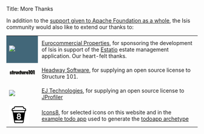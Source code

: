 Title: More Thanks

In addition to the [support given to Apache Foundation as a whole](http://www.apache.org/foundation/thanks.html), the Isis community would also like to extend our thanks to:

<table class="table table-bordered table-condensed table-hover">
<tr>
    <td style="background-color: #426779">
        <a href="<a href="http://www.eurocommercialproperties.com/"><img src="http://www.eurocommercialproperties.com/assets/images/logos/logo.png"></a>
    </td>
    <td style="padding: 10px">
        <a href="http://www.eurocommercialproperties.com/">Eurocommercial Properties</a>, for sponsoring the development of Isis in support of the <a href="getting-started/powered-by/powered-by.html">Estatio</a> estate management application.  Our heart-felt thanks.
    </td>
</tr>
<tr>
    <td>
        <a href="<a href="http://structure101.com"><img src="images/s101_170.png"></a>
    </td>
    <td style="padding: 10px">
        <a href="http://structure101.com">Headway Software</a>, for supplying an open source license to Structure&nbsp;101.
    </td>
</tr>
<tr>
    <td>
        <a href="http://www.ej-technologies.com/products/jprofiler/overview.html"><img src="http://static-aws.ej-technologies.com/71M9S7eqUeTUsoOQW64VqrZSZX0E6cxFxLRjO1quRdN.png"></a>
    </td>
    <td style="padding: 10px">
        <a href="http://www.ej-technologies.com">EJ Technologies</a>, for supplying an open source license to <a href="http://www.ej-technologies.com/products/jprofiler/overview.html">JProfiler</a>
    </td>
</tr>
<tr>
    <td>
        <a href="http://icons8.com"><img src="images/icons8-logo.png"></a>
    </td>
    <td style="padding: 10px">
        <a href="http://icons8.com/">Icons8</a>, for selected icons on this website and in the <a href="https://github.com/apache/isis/tree/master/example/application/todoapp/dom/src/main/resources/images">example todo app</a> used to generate the <a href="intro/getting-started/todoapp-archetype.html">todoapp archetype</a>
    </td>
</tr>
</table>

